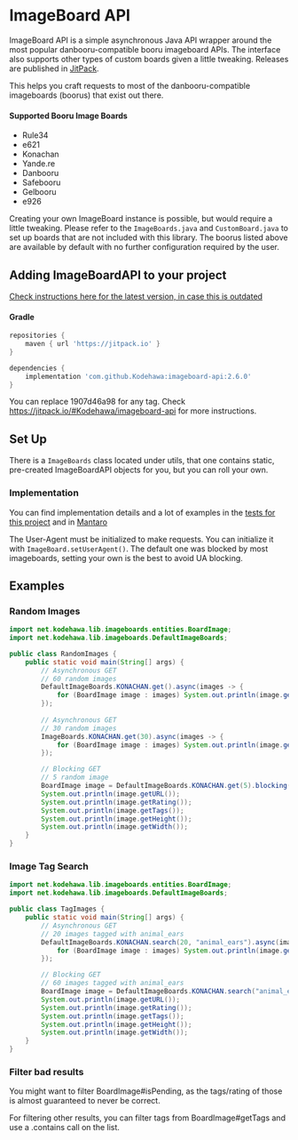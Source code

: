 # ImageBoard API
 
ImageBoard API is a simple asynchronous Java API wrapper around the most popular danbooru-compatible booru imageboard APIs.
The interface also supports other types of custom boards given a little tweaking. Releases are published in [JitPack](https://jitpack.io/#Kodehawa/imageboard-api).

This helps you craft requests to most of the danbooru-compatible imageboards (boorus) that exist out there. 

#### Supported Booru Image Boards
 * Rule34
 * e621
 * Konachan
 * Yande.re
 * Danbooru
 * Safebooru
 * Gelbooru
 * e926

Creating your own ImageBoard instance is possible, but would require a little tweaking.
    Please refer to the `ImageBoards.java` and `CustomBoard.java` to set up boards that are not included
    with this library. The boorus listed above are available by default with no further configuration required by the user.

## Adding ImageBoardAPI to your project
[Check instructions here for the latest version, in case this is outdated](https://jitpack.io/#Kodehawa/imageboard-api)

#### Gradle
```groovy
repositories {
    maven { url 'https://jitpack.io' }
}

dependencies { 
    implementation 'com.github.Kodehawa:imageboard-api:2.6.0'
}
```

You can replace 1907d46a98 for any tag.
Check https://jitpack.io/#Kodehawa/imageboard-api for more instructions.

## Set Up
There is a `ImageBoards` class located under utils, that one contains static, pre-created 
    ImageBoardAPI objects for you, but you can roll your own.
   

### Implementation
You can find implementation details and a lot of examples in the [tests for this project](https://github.com/Kodehawa/imageboard-api/blob/master/src/test/java/net/kodehawa/lib/imageboards/ImageBoardTest.java) and in [Mantaro](https://github.com/Mantaro/MantaroBot/blob/master/src/main/java/net/kodehawa/mantarobot/commands/image/ImageboardUtils.java#L54)

The User-Agent must be initialized to make requests. You can initialize it with `ImageBoard.setUserAgent()`. The default one was blocked by most imageboards, setting your own is the best to avoid UA blocking.

## Examples
### Random Images
```java
import net.kodehawa.lib.imageboards.entities.BoardImage;
import net.kodehawa.lib.imageboards.DefaultImageBoards;

public class RandomImages {
    public static void main(String[] args) {
        // Asynchronous GET
        // 60 random images
        DefaultImageBoards.KONACHAN.get().async(images -> {
            for (BoardImage image : images) System.out.println(image.getURL());
        });
        
        // Asynchronous GET
        // 30 random images
        ImageBoards.KONACHAN.get(30).async(images -> {
            for (BoardImage image : images) System.out.println(image.getURL());
        });

        // Blocking GET
        // 5 random image
        BoardImage image = DefaultImageBoards.KONACHAN.get(5).blocking().get(0);
        System.out.println(image.getURL());
        System.out.println(image.getRating());
        System.out.println(image.getTags());
        System.out.println(image.getHeight());
        System.out.println(image.getWidth());
    }
}
```

### Image Tag Search
```java
import net.kodehawa.lib.imageboards.entities.BoardImage;
import net.kodehawa.lib.imageboards.DefaultImageBoards;

public class TagImages {
    public static void main(String[] args) {
        // Asynchronous GET
        // 20 images tagged with animal_ears
        DefaultImageBoards.KONACHAN.search(20, "animal_ears").async(images -> {
            for (BoardImage image : images) System.out.println(image.getURL());
        });

        // Blocking GET
        // 60 images tagged with animal_ears
        BoardImage image = DefaultImageBoards.KONACHAN.search("animal_ears").blocking().get(0);
        System.out.println(image.getURL());
        System.out.println(image.getRating());
        System.out.println(image.getTags());
        System.out.println(image.getHeight());
        System.out.println(image.getWidth());
    }
}
```

### Filter bad results

You might want to filter BoardImage#isPending, as the tags/rating of those is almost guaranteed to never be correct.

For filtering other results, you can filter tags from BoardImage#getTags and use a .contains call on the list.
